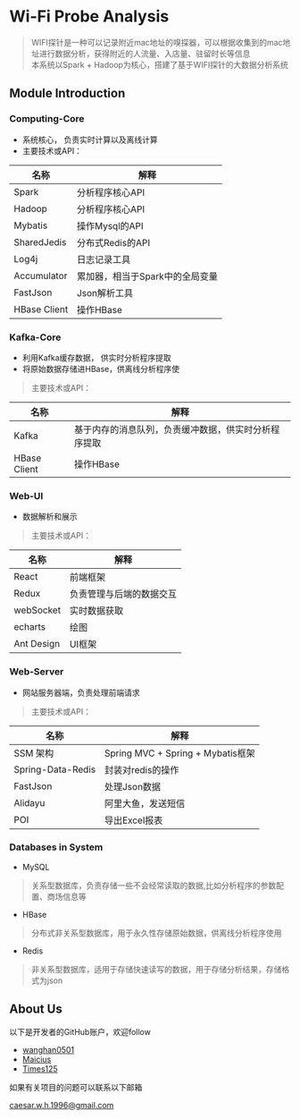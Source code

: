 # Wi-Fi Probe Analysis
> WIFI探针是一种可以记录附近mac地址的嗅探器，可以根据收集到的mac地址进行数据分析，获得附近的人流量、入店量、驻留时长等信息  
> 本系统以Spark + Hadoop为核心，搭建了基于WIFI探针的大数据分析系统

## Module Introduction

### Computing-Core
- 系统核心， 负责实时计算以及离线计算
- 主要技术或API：

| 名称           | 解释                 |
| ------------ | ------------------ |
| Spark        | 分析程序核心API          |
| Hadoop       | 分析程序核心API          |
| Mybatis      | 操作Mysql的API        |
| SharedJedis  | 分布式Redis的API       |
| Log4j        | 日志记录工具             |
| Accumulator  | 累加器，相当于Spark中的全局变量 |
| FastJson     | Json解析工具           |
| HBase Client | 操作HBase            |


### Kafka-Core
- 利用Kafka缓存数据， 供实时分析程序提取
- 将原始数据存储进HBase，供离线分析程序使  

> 主要技术或API： 
>
| 名称           | 解释                         |
| ------------ | -------------------------- |
| Kafka        | 基于内存的消息队列，负责缓冲数据，供实时分析程序提取 |
| HBase Client | 操作HBase                    |

### Web-UI
- 数据解析和展示
> 主要技术或API：

| 名称         | 解释           |
| ---------- | ------------ |
| React      | 前端框架         |
| Redux      | 负责管理与后端的数据交互 |
| webSocket  | 实时数据获取       |
| echarts    | 绘图           |
| Ant Design | UI框架         |

### Web-Server
- 网站服务器端，负责处理前端请求
> 主要技术或API：

| 名称                | 解释                              |
| ----------------- | ------------------------------- |
| SSM 架构            | Spring MVC + Spring + Mybatis框架 |
| Spring-Data-Redis | 封装对redis的操作                     |
| FastJson          | 处理Json数据                        |
| Alidayu           | 阿里大鱼，发送短信                       |
| POI               | 导出Excel报表                       |


### Databases in System

 - MySQL

 > 关系型数据库，负责存储一些不会经常读取的数据,比如分析程序的参数配置、商场信息等

 - HBase
 > 分布式非关系型数据库，用于永久性存储原始数据，供离线分析程序使用

 - Redis
 > 非关系型数据库，适用于存储快速读写的数据，用于存储分析结果，存储格式为json

 ## About Us

 以下是开发者的GitHub账户，欢迎follow

* [wanghan0501](https://github.com/wanghan0501)
* [Maicius](https://github.com/Maicius)
* [Times125](https://github.com/Times125)

 如果有关项目的问题可以联系以下邮箱

[ caesar.w.h.1996@gmail.com](caesar.w.h.1996@gmail.com)
